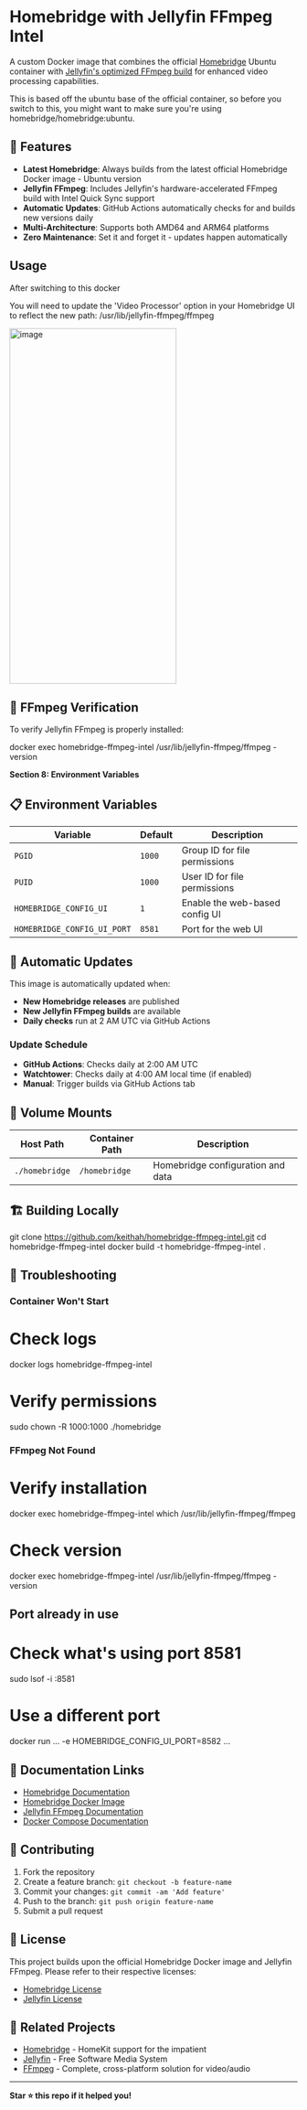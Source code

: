 # Homebridge with Jellyfin FFmpeg Intel

A custom Docker image that combines the official [Homebridge](https://homebridge.io/) Ubuntu container with [Jellyfin's optimized FFmpeg build](https://jellyfin.org/docs/general/administration/hardware-acceleration/) for enhanced video processing capabilities.

This is based off the ubuntu base of the official container, so before you switch to this, you might want to make sure you're using homebridge/homebridge:ubuntu.

## 🚀 Features

- **Latest Homebridge**: Always builds from the latest official Homebridge Docker image - Ubuntu version
- **Jellyfin FFmpeg**: Includes Jellyfin's hardware-accelerated FFmpeg build with Intel Quick Sync support
- **Automatic Updates**: GitHub Actions automatically checks for and builds new versions daily
- **Multi-Architecture**: Supports both AMD64 and ARM64 platforms
- **Zero Maintenance**: Set it and forget it - updates happen automatically

## Usage

After switching to this docker

You will need to update the 'Video Processor' option in your Homebridge UI to reflect the new path: /usr/lib/jellyfin-ffmpeg/ffmpeg

<img width="292" height="622" alt="image" src="https://github.com/user-attachments/assets/0b6558e6-97f2-4f31-9627-d4b7f5a290d5" />


## 🔧 FFmpeg Verification

To verify Jellyfin FFmpeg is properly installed:

docker exec homebridge-ffmpeg-intel /usr/lib/jellyfin-ffmpeg/ffmpeg -version

**Section 8: Environment Variables**

## 📋 Environment Variables

| Variable | Default | Description |
|----------|---------|-------------|
| `PGID` | `1000` | Group ID for file permissions |
| `PUID` | `1000` | User ID for file permissions |
| `HOMEBRIDGE_CONFIG_UI` | `1` | Enable the web-based config UI |
| `HOMEBRIDGE_CONFIG_UI_PORT` | `8581` | Port for the web UI |

## 🔄 Automatic Updates

This image is automatically updated when:

- **New Homebridge releases** are published
- **New Jellyfin FFmpeg builds** are available
- **Daily checks** run at 2 AM UTC via GitHub Actions

### Update Schedule

- **GitHub Actions**: Checks daily at 2:00 AM UTC
- **Watchtower**: Checks daily at 4:00 AM local time (if enabled)
- **Manual**: Trigger builds via GitHub Actions tab

## 📁 Volume Mounts

| Host Path | Container Path | Description |
|-----------|---------------|-------------|
| `./homebridge` | `/homebridge` | Homebridge configuration and data |

## 🏗️ Building Locally

git clone https://github.com/keithah/homebridge-ffmpeg-intel.git
cd homebridge-ffmpeg-intel
docker build -t homebridge-ffmpeg-intel .

## 🐛 Troubleshooting

### Container Won't Start

# Check logs
docker logs homebridge-ffmpeg-intel

# Verify permissions
sudo chown -R 1000:1000 ./homebridge

### FFmpeg Not Found

# Verify installation
docker exec homebridge-ffmpeg-intel which /usr/lib/jellyfin-ffmpeg/ffmpeg

# Check version
docker exec homebridge-ffmpeg-intel /usr/lib/jellyfin-ffmpeg/ffmpeg -version

## Port already in use

# Check what's using port 8581
sudo lsof -i :8581

# Use a different port
docker run ... -e HOMEBRIDGE_CONFIG_UI_PORT=8582 ...

## 📖 Documentation Links

- [Homebridge Documentation](https://github.com/homebridge/homebridge/wiki)
- [Homebridge Docker Image](https://github.com/homebridge/docker-homebridge)
- [Jellyfin FFmpeg Documentation](https://jellyfin.org/docs/general/administration/hardware-acceleration/)
- [Docker Compose Documentation](https://docs.docker.com/compose/)

## 🤝 Contributing

1. Fork the repository
2. Create a feature branch: `git checkout -b feature-name`
3. Commit your changes: `git commit -am 'Add feature'`
4. Push to the branch: `git push origin feature-name`
5. Submit a pull request

## 📄 License

This project builds upon the official Homebridge Docker image and Jellyfin FFmpeg. Please refer to their respective licenses:

- [Homebridge License](https://github.com/homebridge/homebridge/blob/master/LICENSE)
- [Jellyfin License](https://github.com/jellyfin/jellyfin/blob/master/LICENSE)

## 🔗 Related Projects

- [Homebridge](https://homebridge.io/) - HomeKit support for the impatient
- [Jellyfin](https://jellyfin.org/) - Free Software Media System
- [FFmpeg](https://ffmpeg.org/) - Complete, cross-platform solution for video/audio

---

**Star ⭐ this repo if it helped you!**
